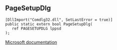 ## PageSetupDlg

```
[DllImport("Comdlg32.dll", SetLastError = true)]
public static extern bool PageSetupDlg(
   ref PAGESETUPDLG lppsd
);
```

[Microsoft documentation](TODO)
